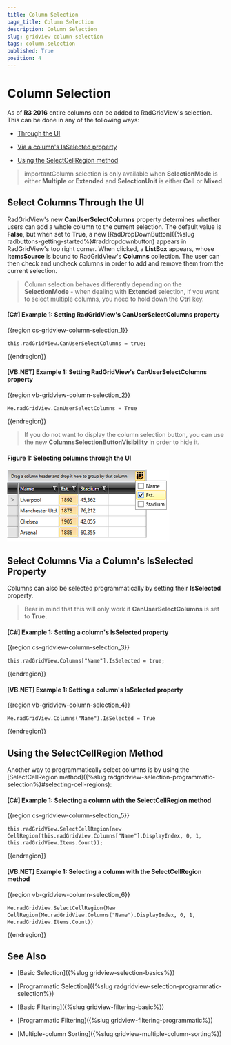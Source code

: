 ```yaml
---
title: Column Selection
page_title: Column Selection
description: Column Selection
slug: gridview-column-selection
tags: column,selection
published: True
position: 4
---
```


# Column Selection

As of **R3 2016** entire columns can be added to RadGridView's selection. This can be done in any of the following ways:

* [Through the UI](#select-columns-through-the-ui)

* [Via a column's IsSelected property](#select-columns-via-a-columns-isselected-property)

* [Using the SelectCellRegion method](#using-the-selectcellregion-method)

>importantColumn selection is only available when **SelectionMode** is either **Multiple** or **Extended** and **SelectionUnit** is either **Cell** or **Mixed**.

## Select Columns Through the UI

RadGridView's new **CanUserSelectColumns** property determines whether users can add a whole column to the current selection. The default value is **False**, but when set to **True**, a new [RadDropDownButton]({%slug radbuttons-getting-started%}#raddropdownbutton) appears in RadGridView's  top right corner. When clicked, a **ListBox** appears, whose **ItemsSource** is bound to RadGridView's **Columns** collection. The user can then check and uncheck columns in order to add and remove them from the current selection. 

>Column selection behaves differently depending on the **SelectionMode** - when dealing with **Extended** selection, if you want to select multiple columns, you need to hold down the **Ctrl** key.

#### __[C#] Example 1: Setting RadGridView's CanUserSelectColumns property__

{{region cs-gridview-column-selection_1}}

	this.radGridView.CanUserSelectColumns = true;
{{endregion}}

#### __[VB.NET] Example 1: Setting RadGridView's CanUserSelectColumns property__

{{region vb-gridview-column-selection_2}}

	Me.radGridView.CanUserSelectColumns = True
{{endregion}}

>If you do not want to display the column selection button, you can use the new **ColumnsSelectionButtonVisibility** in order to hide it.

#### __Figure 1: Selecting columns through the UI__

![Selecting columns through the UI](images/gridview-columnselection.png)

## Select Columns Via a Column's IsSelected Property

Columns can also be selected programmatically by setting their **IsSelected** property.

>Bear in mind that this will only work if **CanUserSelectColumns** is set to **True**. 

#### __[C#] Example 1: Setting a column's IsSelected property__

{{region cs-gridview-column-selection_3}}

	this.radGridView.Columns["Name"].IsSelected = true;
{{endregion}}

#### __[VB.NET] Example 1: Setting a column's IsSelected property__

{{region vb-gridview-column-selection_4}}

	Me.radGridView.Columns("Name").IsSelected = True
{{endregion}}

## Using the SelectCellRegion Method

Another way to programmatically select columns is by using the [SelectCellRegion method]({%slug radgridview-selection-programmatic-selection%}#selecting-cell-regions):

#### __[C#] Example 1: Selecting a column with the SelectCellRegion method__

{{region cs-gridview-column-selection_5}}

	this.radGridView.SelectCellRegion(new CellRegion(this.radGridView.Columns["Name"].DisplayIndex, 0, 1, this.radGridView.Items.Count));
{{endregion}}

#### __[VB.NET] Example 1: Selecting a column with the SelectCellRegion method__

{{region vb-gridview-column-selection_6}}

	Me.radGridView.SelectCellRegion(New CellRegion(Me.radGridView.Columns("Name").DisplayIndex, 0, 1, Me.radGridView.Items.Count))
{{endregion}}

## See Also

 * [Basic Selection]({%slug gridview-selection-basics%})

 * [Programmatic Selection]({%slug radgridview-selection-programmatic-selection%})

 * [Basic Filtering]({%slug gridview-filtering-basic%})

 * [Programmatic Filtering]({%slug gridview-filtering-programmatic%})

 * [Multiple-column Sorting]({%slug gridview-multiple-column-sorting%})
